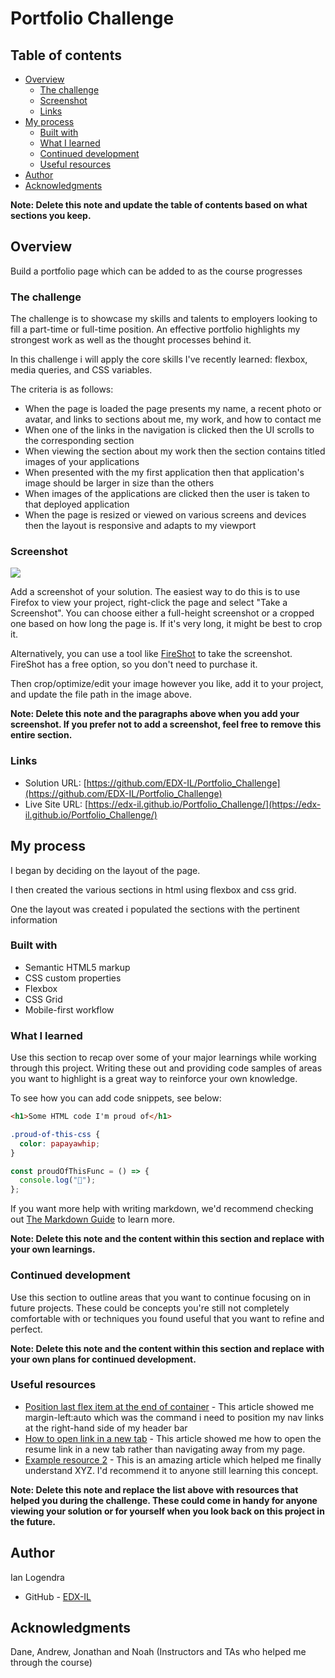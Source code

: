 # Portfolio Challenge

## Table of contents

- [Overview](#overview)
  - [The challenge](#the-challenge)
  - [Screenshot](#screenshot)
  - [Links](#links)
- [My process](#my-process)
  - [Built with](#built-with)
  - [What I learned](#what-i-learned)
  - [Continued development](#continued-development)
  - [Useful resources](#useful-resources)
- [Author](#author)
- [Acknowledgments](#acknowledgments)

**Note: Delete this note and update the table of contents based on what sections you keep.**

## Overview

Build a portfolio page which can be added to as the course progresses

### The challenge

The challenge is to showcase my skills and talents to employers looking to fill a part-time or full-time position. An effective portfolio highlights my strongest work as well as the thought processes behind it. 
 
In this challenge i will apply the core skills I've recently learned: flexbox, media queries, and CSS variables. 

The criteria is as follows:

* When the page is loaded the page presents my name, a recent photo or avatar, and links to sections about me, my work, and how to contact me
* When one of the links in the navigation is clicked then the UI scrolls to the corresponding section
* When viewing the section about my work then the section contains titled images of your applications
* When presented with the my first application then that application's image should be larger in size than the others
* When images of the applications are clicked then the user is taken to that deployed application
* When the page is resized or viewed on various screens and devices then the layout is responsive and adapts to my viewport


### Screenshot

![](./screenshot.jpg)

Add a screenshot of your solution. The easiest way to do this is to use Firefox to view your project, right-click the page and select "Take a Screenshot". You can choose either a full-height screenshot or a cropped one based on how long the page is. If it's very long, it might be best to crop it.

Alternatively, you can use a tool like [FireShot](https://getfireshot.com/) to take the screenshot. FireShot has a free option, so you don't need to purchase it.

Then crop/optimize/edit your image however you like, add it to your project, and update the file path in the image above.

**Note: Delete this note and the paragraphs above when you add your screenshot. If you prefer not to add a screenshot, feel free to remove this entire section.**

### Links

- Solution URL: [https://github.com/EDX-IL/Portfolio_Challenge](https://github.com/EDX-IL/Portfolio_Challenge)
- Live Site URL: [https://edx-il.github.io/Portfolio_Challenge/](https://edx-il.github.io/Portfolio_Challenge/)

## My process

I began by deciding on the layout of the page.

I then created the various sections in html using flexbox and css grid. 

One the layout was created i populated the sections with the pertinent information

### Built with

- Semantic HTML5 markup
- CSS custom properties
- Flexbox
- CSS Grid
- Mobile-first workflow


### What I learned

Use this section to recap over some of your major learnings while working through this project. Writing these out and providing code samples of areas you want to highlight is a great way to reinforce your own knowledge.

To see how you can add code snippets, see below:

```html
<h1>Some HTML code I'm proud of</h1>
```

```css
.proud-of-this-css {
  color: papayawhip;
}
```

```js
const proudOfThisFunc = () => {
  console.log("🎉");
};
```

If you want more help with writing markdown, we'd recommend checking out [The Markdown Guide](https://www.markdownguide.org/) to learn more.

**Note: Delete this note and the content within this section and replace with your own learnings.**

### Continued development

Use this section to outline areas that you want to continue focusing on in future projects. These could be concepts you're still not completely comfortable with or techniques you found useful that you want to refine and perfect.

**Note: Delete this note and the content within this section and replace with your own plans for continued development.**

### Useful resources

- [Position last flex item at the end of container](https://stackoverflow.com/questions/33924655/position-last-flex-item-at-the-end-of-container#:~:text=Therefore%20you%20could%20use%20margin,last%20element%20at%20the%20bottom.&text=Likewise%2C%20you%20can%20also%20use,for%20the%20same%20alignment%20horizontally.&text=Save%20this%20answer.,-Show%20activity%20on) - This article showed me margin-left:auto which was the command i need to position my nav links at the right-hand side of my header bar
- [How to open link in a new tab](https://www.freecodecamp.org/news/how-to-use-html-to-open-link-in-new-tab/) - This article showed me how to open the resume link in a new tab rather than navigating away from my page. 
- [Example resource 2](https://www.example.com) - This is an amazing article which helped me finally understand XYZ. I'd recommend it to anyone still learning this concept.




**Note: Delete this note and replace the list above with resources that helped you during the challenge. These could come in handy for anyone viewing your solution or for yourself when you look back on this project in the future.**

## Author
  Ian Logendra
- GitHub - [EDX-IL](https://github.com/EDX-IL)

## Acknowledgments

Dane, Andrew, Jonathan and Noah (Instructors and TAs who helped me through the course)